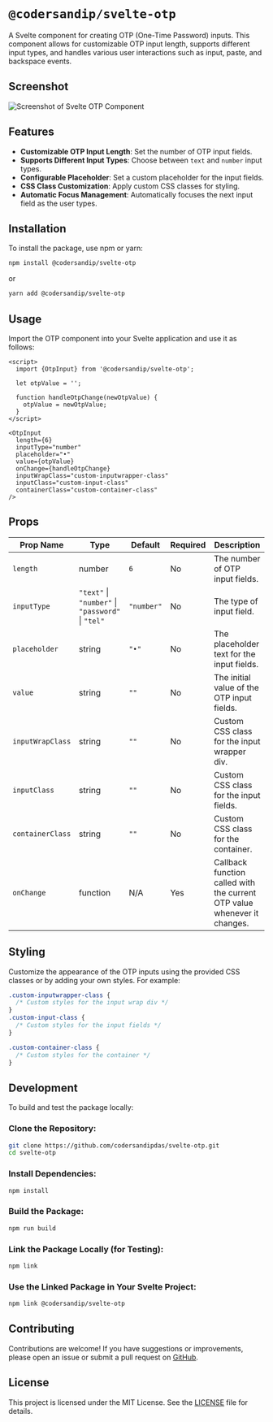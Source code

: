 # `@codersandip/svelte-otp`

A Svelte component for creating OTP (One-Time Password) inputs. This component allows for customizable OTP input length, supports different input types, and handles various user interactions such as input, paste, and backspace events.

## Screenshot

![Screenshot of Svelte OTP Component](https://github.com/user-attachments/assets/2d7a39d7-cf35-450b-b094-eeed9413db34)

## Features

- **Customizable OTP Input Length**: Set the number of OTP input fields.
- **Supports Different Input Types**: Choose between `text` and `number` input types.
- **Configurable Placeholder**: Set a custom placeholder for the input fields.
- **CSS Class Customization**: Apply custom CSS classes for styling.
- **Automatic Focus Management**: Automatically focuses the next input field as the user types.

## Installation

To install the package, use npm or yarn:

```bash
npm install @codersandip/svelte-otp
```

or

```bash
yarn add @codersandip/svelte-otp
```

## Usage

Import the OTP component into your Svelte application and use it as follows:

```svelte
<script>
  import {OtpInput} from '@codersandip/svelte-otp';

  let otpValue = '';

  function handleOtpChange(newOtpValue) {
    otpValue = newOtpValue;
  }
</script>

<OtpInput
  length={6}
  inputType="number"
  placeholder="•"
  value={otpValue}
  onChange={handleOtpChange}
  inputWrapClass="custom-inputwrapper-class"
  inputClass="custom-input-class"
  containerClass="custom-container-class"
/>
```

## Props

| Prop Name        | Type                                              | Default    | Required | Description                                                              |
| ---------------- | ------------------------------------------------- | ---------- | -------- | ------------------------------------------------------------------------ |
| `length`         | number                                            | `6`        | No       | The number of OTP input fields.                                          |
| `inputType`      | `"text"` \| `"number"` \| `"password"` \| `"tel"` | `"number"` | No       | The type of input field.                                                 |
| `placeholder`    | string                                            | `"•"`      | No       | The placeholder text for the input fields.                               |
| `value`          | string                                            | `""`       | No       | The initial value of the OTP input fields.                               |
| `inputWrapClass` | string                                            | `""`       | No       | Custom CSS class for the input wrapper div.                              |
| `inputClass`     | string                                            | `""`       | No       | Custom CSS class for the input fields.                                   |
| `containerClass` | string                                            | `""`       | No       | Custom CSS class for the container.                                      |
| `onChange`       | function                                          | N/A        | Yes      | Callback function called with the current OTP value whenever it changes. |

## Styling

Customize the appearance of the OTP inputs using the provided CSS classes or by adding your own styles. For example:

```css
.custom-inputwrapper-class {
  /* Custom styles for the input wrap div */
}
.custom-input-class {
  /* Custom styles for the input fields */
}

.custom-container-class {
  /* Custom styles for the container */
}
```

## Development

To build and test the package locally:

### Clone the Repository:

```bash
git clone https://github.com/codersandipdas/svelte-otp.git
cd svelte-otp
```

### Install Dependencies:

```bash
npm install
```

### Build the Package:

```bash
npm run build
```

### Link the Package Locally (for Testing):

```bash
npm link
```

### Use the Linked Package in Your Svelte Project:

```bash
npm link @codersandip/svelte-otp
```

## Contributing

Contributions are welcome! If you have suggestions or improvements, please open an issue or submit a pull request on [GitHub](https://github.com/codersandipdas/svelte-otp).

## License

This project is licensed under the MIT License. See the [LICENSE](LICENSE) file for details.
